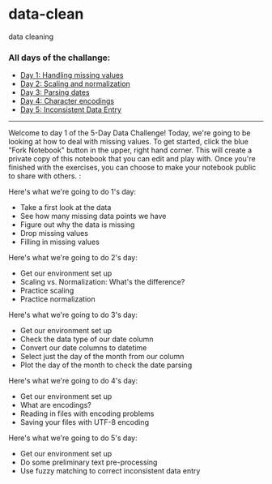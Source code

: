 # data-clean
data cleaning

### All days of the challange:

* [Day 1: Handling missing values](https://github.com/Abdelaziz-Nabil/data-clean/blob/main/data-cleaning-challenge-handling-missing-values.ipynb)
* [Day 2: Scaling and normalization](https://github.com/Abdelaziz-Nabil/data-clean/blob/main/data-cleaning-challenge-scale-and-normalize-data.ipynb)
* [Day 3: Parsing dates](https://github.com/Abdelaziz-Nabil/data-clean/blob/main/data-cleaning-challenge-parsing-dates.ipynb)
* [Day 4: Character encodings](https://github.com/Abdelaziz-Nabil/data-clean/blob/main/data-cleaning-challenge-character-encodings.ipynb)
* [Day 5: Inconsistent Data Entry](https://github.com/Abdelaziz-Nabil/data-clean/blob/main/data-cleaning-challenge-inconsistent-data-entry.ipynb)
___
Welcome to day 1 of the 5-Day Data Challenge! Today, we're going to be looking at how to deal with missing values. To get started, click the blue "Fork Notebook" button in the upper, right hand corner. This will create a private copy of this notebook that you can edit and play with. Once you're finished with the exercises, you can choose to make your notebook public to share with others. :



Here's what we're going to do 1's day:

* Take a first look at the data
* See how many missing data points we have
* Figure out why the data is missing
* Drop missing values
* Filling in missing values

Here's what we're going to do 2's day:

* Get our environment set up
* Scaling vs. Normalization: What's the difference?
* Practice scaling
* Practice normalization

Here's what we're going to do 3's day:

* Get our environment set up
* Check the data type of our date column
* Convert our date columns to datetime
* Select just the day of the month from our column
* Plot the day of the month to check the date parsing

Here's what we're going to do 4's day:

* Get our environment set up
* What are encodings?
* Reading in files with encoding problems
* Saving your files with UTF-8 encoding

Here's what we're going to do 5's day:

* Get our environment set up
* Do some preliminary text pre-processing
* Use fuzzy matching to correct inconsistent data entry
